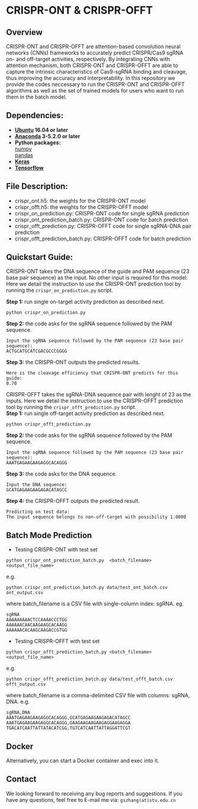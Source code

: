 # CRISPR-ONT & CRISPR-OFFT

## Overview
CRISPR-ONT and CRISPR-OFFT are attention-based convolution neural networks (CNNs) frameworks to accurately predict CRISPR/Cas9 sgRNA on- and off-target activities, respectively. By integrating CNNs with attention mechanism, both CRISPR-ONT and CRISPR-OFFT are able to capture the intrinsic characteristics of Cas9-sgRNA binding and cleavage, thus improving the accuracy and interpretability. In this repository we provide the codes neccessary to run the CRISPR-ONT and CRISPR-OFFT algorithms as well as the set of trained models for users who want to run them in the batch model.

## Dependencies:  
* **[Ubuntu](https://www.ubuntu.com/download/desktop) 16.04 or later**
* **[Anaconda](https://www.anaconda.com/distribution/#download-section) 3-5.2.0 or later**
* **Python packages:**   
  [numpy](https://numpy.org/)   
  [pandas](https://pandas.pydata.org/)      
 * **[Keras](https://keras.io/)**    
 * **[Tensorflow](https://tensorflow.google.cn/)**   

## File Description:  
* crispr_ont.h5: the weights for the CRISPR-ONT model  
* crispr_offt.h5: the weights for the CRISPR-OFFT model  
* crispr_on_prediction.py: CRISPR-ONT code for single sgRNA prediction  
* crispr_ont_prediction_batch.py: CRISPR-ONT code for batch prediction  
* crispr_offt_prediction.py: CRISPR-OFFT code for single sgRNA-DNA pair prediction  
* crispr_offt_prediction_batch.py: CRISPR-OFFT code for batch prediction   

## Quickstart Guide: 
CRISPR-ONT takes the DNA sequence of the guide and PAM sequence (23 base pair sequence) as the input. No other input is required for this model. Here we detail the instruction to use the CRISPR-ONT prediction tool by running the `crispr_on_prediction.py` script.

**Step 1:** run single on-target activity prediction as described next.
```
python crispr_on_prediction.py
```
**Step 2:** the code asks for the sgRNA sequence followed by the PAM sequence.
```
Input the sgRNA sequence followed by the PAM sequence (23 base pair sequence):  
ACTGCATGCATCGACGCCCGGGG
```
**Step 3:** the CRISPR-ONT outputs the predicted results.
```
Here is the cleavage efficiency that CRISPR-ONT predicts for this guide:    
0.70
```
CRISPR-OFFT takes the sgRNA-DNA sequence pair with lenght of 23 as the inputs. Here we detail the instruction to use the CRISPR-OFFT prediction tool by running the `crispr_offt_prediction.py` script.   
**Step 1:** run single off-target activity prediction as described next.
```
python crispr_offt_prediction.py
```
**Step 2:** the code asks for the sgRNA sequence followed by the PAM sequence.
```
Input the sgRNA sequence followed by the PAM sequence (23 base pair sequence):  
AAATGAGAAGAAGAGGCACAGGG
```
**Step 3:** the code asks for the DNA sequence.
```
Input the DNA sequence:  
GCATGAGAAGAAGAGACATAGCC
```
**Step 4:** the CRISPR-OFFT outputs the predicted result.
```
Predicting on test data:  
The input sequence belongs to non-off-target with possibility 1.0000
```
## Batch Mode Prediction  
* Testing CRISPR-ONT with test set
```
python crispr_ont_prediction_batch.py  <batch_filename> <output_file_name>
```
e.g.    
```
python crispr_ont_prediction_batch.py data/test_ont_batch.csv ont_output.csv
```
where batch_filename is a CSV file with single-column index: sgRNA. eg.  
```
sgRNA  
AAAAAAAAACTCCAAAACCCTGG  
AAAAAACAACAAGAAGCACAAGG  
AAAAAACACAAGCAAGACCGTGG  
```
* Testing CRISPR-OFFT with test set  
```
python crispr_offt_prediction_batch.py <batch_filename> <output_file_name>    
```
e.g.    
```
python crispr_offt_prediction_batch.py data/test_offt_batch.csv offt_output.csv
```
where batch_filename is a comma-delimited CSV file with columns: sgRNA, DNA. e.g.  
```
sgRNA,DNA  
AAATGAGAAGAAGAGGCACAGGG,GCATGAGAAGAAGAGACATAGCC  
AAATGAGAAGAAGAGGCACAGGG,GAAGAAGAAGAAGAGGAAGAGGA  
TGACATCAATTATTATACATCGG,TGTCATCAATTATTAGGATTCGT  
```
## Docker  
Alternatively, you can start a Docker container and exec into it.  

## Contact
We looking forward to receiving any bug reports and suggestions. If you have any questions, feel free to E-mail me via: `gszhang(at)stu.edu.cn`
